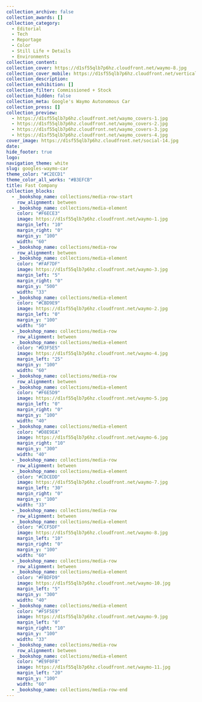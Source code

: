 ```yaml
---
collection_archive: false
collection_awards: []
collection_category:
  - Editorial
  - Tech
  - Reportage
  - Color
  - Still Life + Details
  - Environments
collection_content:
collection_cover: https://d1sf55qlb7p6hz.cloudfront.net/waymo-8.jpg
collection_cover_mobile: https://d1sf55qlb7p6hz.cloudfront.net/verticalcovers-21.jpg
collection_description:
collection_exhibition: []
collection_filter: Commissioned + Stock
collection_hidden: false
collection_meta: Google's Waymo Autonomous Car
collection_press: []
collection_preview:
  - https://d1sf55qlb7p6hz.cloudfront.net/waymo_covers-1.jpg
  - https://d1sf55qlb7p6hz.cloudfront.net/waymo_covers-2.jpg
  - https://d1sf55qlb7p6hz.cloudfront.net/waymo_covers-3.jpg
  - https://d1sf55qlb7p6hz.cloudfront.net/waymo_covers-4.jpg
cover_image: https://d1sf55qlb7p6hz.cloudfront.net/social-14.jpg
date:
hide_footer: true
logo:
navigation_theme: white
slug: googles-waymo-car
theme_color: "#C2ECD1"
theme_color_all_works: "#B3EFCB"
title: Fast Company
collection_blocks:
  - _bookshop_name: collections/media-row-start
    row_alignment: between
  - _bookshop_name: collections/media-element
    color: "#F6ECE3"
    image: https://d1sf55qlb7p6hz.cloudfront.net/waymo-1.jpg
    margin_left: "10"
    margin_right: "0"
    margin_y: "100"
    width: "60"
  - _bookshop_name: collections/media-row
    row_alignment: between
  - _bookshop_name: collections/media-element
    color: "#FAF7DF"
    image: https://d1sf55qlb7p6hz.cloudfront.net/waymo-3.jpg
    margin_left: "5"
    margin_right: "0"
    margin_y: "500"
    width: "33"
  - _bookshop_name: collections/media-element
    color: "#CBD9E9"
    image: https://d1sf55qlb7p6hz.cloudfront.net/waymo-2.jpg
    margin_left: "0"
    margin_y: "100"
    width: "50"
  - _bookshop_name: collections/media-row
    row_alignment: between
  - _bookshop_name: collections/media-element
    color: "#D3F5E5"
    image: https://d1sf55qlb7p6hz.cloudfront.net/waymo-4.jpg
    margin_left: "25"
    margin_y: "100"
    width: "60"
  - _bookshop_name: collections/media-row
    row_alignment: between
  - _bookshop_name: collections/media-element
    color: "#F6E5D9"
    image: https://d1sf55qlb7p6hz.cloudfront.net/waymo-5.jpg
    margin_left: "0"
    margin_right: "0"
    margin_y: "100"
    width: "40"
  - _bookshop_name: collections/media-element
    color: "#D8E9EA"
    image: https://d1sf55qlb7p6hz.cloudfront.net/waymo-6.jpg
    margin_right: "10"
    margin_y: "300"
    width: "40"
  - _bookshop_name: collections/media-row
    row_alignment: between
  - _bookshop_name: collections/media-element
    color: "#CDCEDD"
    image: https://d1sf55qlb7p6hz.cloudfront.net/waymo-7.jpg
    margin_left: "30"
    margin_right: "0"
    margin_y: "100"
    width: "33"
  - _bookshop_name: collections/media-row
    row_alignment: between
  - _bookshop_name: collections/media-element
    color: "#CCF5DF"
    image: https://d1sf55qlb7p6hz.cloudfront.net/waymo-8.jpg
    margin_left: "10"
    margin_right: "0"
    margin_y: "100"
    width: "60"
  - _bookshop_name: collections/media-row
    row_alignment: between
  - _bookshop_name: collections/media-element
    color: "#FBDFD9"
    image: https://d1sf55qlb7p6hz.cloudfront.net/waymo-10.jpg
    margin_left: "5"
    margin_y: "300"
    width: "40"
  - _bookshop_name: collections/media-element
    color: "#F5F5E9"
    image: https://d1sf55qlb7p6hz.cloudfront.net/waymo-9.jpg
    margin_left: "0"
    margin_right: "10"
    margin_y: "100"
    width: "33"
  - _bookshop_name: collections/media-row
    row_alignment: between
  - _bookshop_name: collections/media-element
    color: "#E9F0F8"
    image: https://d1sf55qlb7p6hz.cloudfront.net/waymo-11.jpg
    margin_left: "20"
    margin_y: "100"
    width: "60"
  - _bookshop_name: collections/media-row-end
---
```

